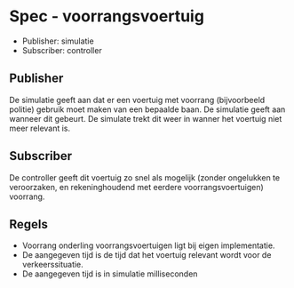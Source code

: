 ﻿# Spec - voorrangsvoertuig
- Publisher: simulatie
- Subscriber: controller

## Publisher
De simulatie geeft aan dat er een voertuig met voorrang (bijvoorbeeld politie) gebruik moet maken van een bepaalde baan.
De simulatie geeft aan wanneer dit gebeurt. De simulate trekt dit weer in wanner het voertuig niet meer relevant is.

## Subscriber
De controller geeft dit voertuig zo snel als mogelijk (zonder ongelukken te veroorzaken, en rekeninghoudend met eerdere voorrangsvoertuigen) voorrang.

## Regels
- Voorrang onderling voorrangsvoertuigen ligt bij eigen implementatie.
- De aangegeven tijd is de tijd dat het voertuig relevant wordt voor de verkeerssituatie.
- De aangegeven tijd is in simulatie milliseconden